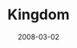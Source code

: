 ---
layout: message
category: message
series: "Consumed"
title: "Kingdom"
date: 2008-03-02
message_id: 486
---
